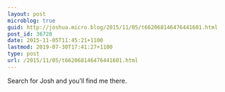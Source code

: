```yaml
---
layout: post
microblog: true
guid: http://joshua.micro.blog/2015/11/05/t662068146476441601.html
post_id: 36728
date: 2015-11-05T11:45:21+1100
lastmod: 2019-07-30T17:41:27+1100
type: post
url: /2015/11/05/t662068146476441601.html
---
```

Search for Josh and you’ll find me there.
